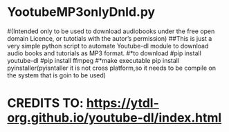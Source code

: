 # YootubeMP3onlyDnld.py
#(Intended only to be used to download audiobooks under the free open domain Licence, or tutotials with the autor’s permission)
##This is just a very  simple python script to automate  Youtube-dl module to download audio books and tutorials as MP3 format. 
#*to download
#pip install youtube-dl
#pip install ffmpeg
#*make executable
pip install pyinstaller(pyisntaller it is not cross platform,so it needs to be compile on the system that is goin to be used)
# CREDITS TO: https://ytdl-org.github.io/youtube-dl/index.html
